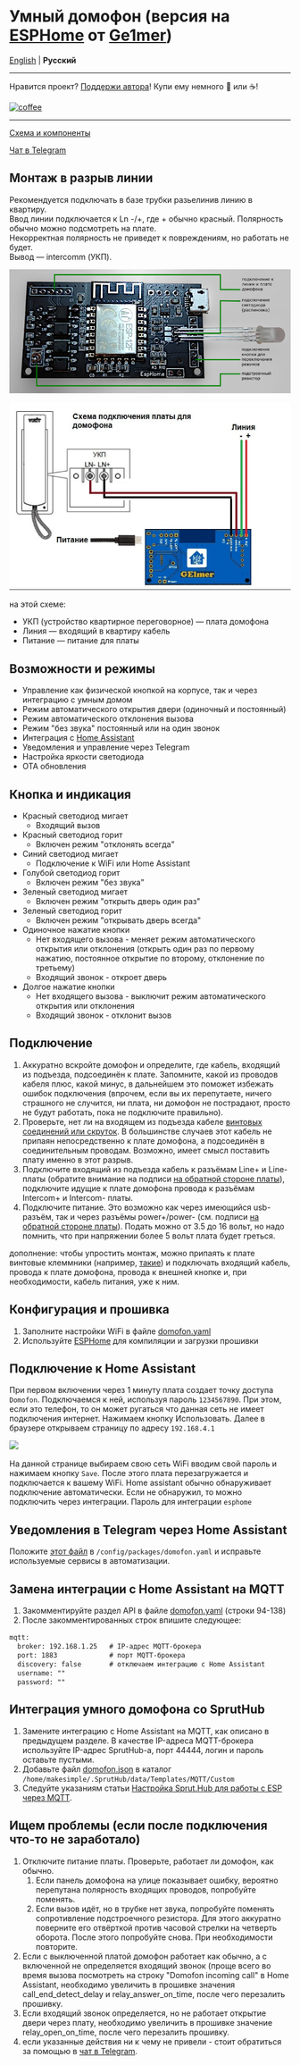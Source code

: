 # Умный домофон (версия на [ESPHome](https://esphome.io/) от [Ge1mer](https://github.com/Ge1mer))
[English](../ge1mer/README_EN.md) | **Русский**

---

Нравится проект? [Поддержи автора](http://yasobe.ru/na/esphome)! Купи ему немного :beers: или :coffee:!

[![coffee](https://www.buymeacoffee.com/assets/img/custom_images/black_img.png)](http://yasobe.ru/na/esphome)

---

[Схема и компоненты](https://easyeda.com/ilmir73/domofon)

[Чат в Telegram](https://t.me/domofon_esp)

## Монтаж в разрыв линии 
Рекомендуется подключать в базе трубки разьелинив линию в квартиру.  <br />
Ввод линии подключается к Ln -/+, где + обычно красный. Полярность обычно можно подсмотреть на плате. <br />
Некорректная полярность не приведет к повреждениям, но работать не будет. <br />
Вывод — intercomm (УКП). <br />

![Board](../ge1mer/domofon-scheme.png)

![Connection](../ge1mer/connection.jpeg)

на этой схеме:

* УКП (устройство квартирное переговорное) — плата домофона
* Линия — входящий в квартиру кабель
* Питание — питание для платы

## Возможности и режимы
* Управление как физической кнопкой на корпусе, так и через интеграцию с умным домом
* Режим автоматического открытия двери (одиночный и постоянный)
* Режим автоматического отклонения вызова
* Режим "без звука" постоянный или на один звонок
* Интеграция с [Home Assistant](https://www.home-assistant.io/)
* Уведомления и управление через Telegram
* Настройка яркости светодиода
* OTA обновления

## Кнопка и индикация
* Красный светодиод мигает
    * Входящий вызов
* Красный светодиод горит
    * Включен режим "отклонять всегда"
* Синий светодиод мигает
    * Подключение к WiFi или Home Assistant
* Голубой светодиод горит
    * Включен режим "без звука"
* Зеленый светодиод мигает
    * Включен режим "открыть дверь один раз"
* Зеленый светодиод горит
    * Включен режим "открывать дверь всегда"
* Одиночное нажатие кнопки
    * Нет входящего вызова - меняет режим автоматического открытия или отклонения (открыть один раз по первому нажатию, постоянное открытие по второму, отклонение по третьему)
    * Входящий звонок - откроет дверь
* Долгое нажатие кнопки
    * Нет входящего вызова - выключит режим автоматического открытия или отклонения
    * Входящий звонок - отклонит вызов

## Подключение
1. Аккуратно вскройте домофон и определите, где кабель, входящий из подъезда, подсоединён к плате. Запомните, какой из проводов кабеля плюс, какой минус, в дальнейшем это поможет избежать ошибок подключения (впрочем, если вы их перепутаете, ничего страшного не случится, ни плата, ни домофон не пострадают, просто не будут работать, пока не подключите правильно).
2. Проверьте, нет ли на входящем из подъезда кабеле [винтовых соединений или скруток](../ge1mer/domofon-line.jpg). В большинстве случаев этот кабель не припаян непосредственно к плате домофона, а подсоединён в соединительным проводам. Возможно, имеет смысл поставить плату именно в этот разрыв.
3. Подключите входящий из подъезда кабель к разъёмам Line+ и Line- платы (обратите внимание на подписи [на обратной стороне платы](../ge1mer/domofon-back.jpg)), подключите идущие к плате домофона провода к разъёмам Intercom+ и Intercom- платы.
4. Подключите питание. Это возможно как через имеющийся usb-разъём, так и через разъёмы power+/power- (см. подписи [на обратной стороне платы](../ge1mer/domofon-back.jpg)). Подать можно от 3.5 до 16 вольт, но надо помнить, что при напряжении более 5 вольт плата будет греться.

дополнение: чтобы упростить монтаж, можно припаять к плате винтовые клеммники (например, [такие](https://www.chipdip.ru/product/308-021-12-14)) и подключать входящий кабель, провода к плате домофона, провода к внешней кнопке и, при необходимости, кабель питания, уже к ним.

## Конфигурация и прошивка
1. Заполните настройки WiFi в файле [domofon.yaml](../ge1mer/domofon.yaml#L21)
2. Используйте [ESPHome](https://esphome.io) для компиляции и загрузки прошивки

## Подключение к Home Assistant

При первом включении через 1 минуту плата создает точку доступа `Domofon`.
Подключаемся к ней, используя пароль `1234567890`.
При этом, если это телефон, то он может ругаться что данная сеть не имеет подключения интернет. Нажимаем кнопку Использовать.
Далее в браузере открываем страницу по адресу `192.168.4.1`

<img src="https://esphome.io/_images/captive_portal-ui.png" width="400">

На данной странице выбираем свою сеть WiFi вводим свой пароль и нажимаем кнопку `Save`.
После этого плата перезагружается и подключается к вашему WiFi.
Home assistant обычно обнаруживает подключение автоматически. Если не обнаружил, то можно подключить через интеграции. Пароль для интеграции `esphome`

## Уведомления в Telegram через Home Assistant

Положите [этот файл](../ge1mer/homeassistant/domofon.yaml) в `/config/packages/domofon.yaml` и исправьте используемые сервисы в автоматизации.

## Замена интеграции с Home Assistant на MQTT

1. Закомментируйте раздел API в файле [domofon.yaml](../ge1mer/domofon.yaml#L94) (строки 94-138)
2. После закомментированных строк впишите следующее:
```
mqtt:
  broker: 192.168.1.25   # IP-адрес MQTT-брокера
  port: 1883             # порт MQTT-брокера
  discovery: false       # отключаем интеграцию с Home Assistant
  username: ""
  password: ""
```

## Интеграция умного домофона со SprutHub

1. Замените интеграцию с Home Assistant на MQTT, как описано в предыдущем разделе. В качестве IP-адреса MQTT-брокера используйте IP-адрес SprutHub-а, порт 44444, логин и пароль оставьте пустыми.
2. Добавьте файл [domofon.json](../ge1mer/domofon.json) в каталог `/home/makesimple/.SprutHub/data/Templates/MQTT/Custom`
3. Следуйте указаниям статьи [Настройка Sprut.Hub для работы с ESP через MQTT](https://wiki.sprut.ai/ru/spruthub/accessory/mqtt-devices-templates).

## Ищем проблемы (если после подключения что-то не заработало)
1. Отключите питание платы. Проверьте, работает ли домофон, как обычно.
   1. Если панель домофона на улице показывает ошибку, вероятно перепутана полярность входящих проводов, попробуйте поменять.
   2. Если вызов идёт, но в трубке нет звука, попробуйте поменять сопротивление подстроечного резистора. Для этого аккуратно поверните его отвёрткой против часовой стрелки на четверть оборота. После этого попробуйте снова. При необходимости повторите.
2.  Если с выключенной платой домофон работает как обычно, а с включенной не определяется входящий звонок (проще всего во время вызова посмотреть на строку "Domofon incoming call" в Home Assistant, необходимо увеличить в прошивке значения call_end_detect_delay и relay_answer_on_time, после чего перезалить прошивку.
3.  Если входящий звонок определяется, но не работает открытие двери через плату, необходимо увеличить в прошивке значение relay_open_on_time, после чего перезалить прошивку.
4.  если указанные действия ни к чему не привели - стоит обратиться за помощью в [чат в Telegram](https://t.me/domofon_esp).
